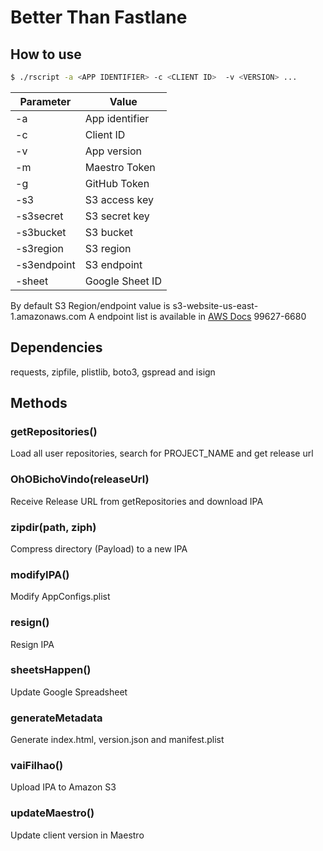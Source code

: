 # Better Than Fastlane



## How to use
```sh
$ ./rscript -a <APP IDENTIFIER> -c <CLIENT ID>  -v <VERSION> ... 
```

| Parameter | Value |
| ------ | ------ |
| -a | App identifier |
| -c | Client ID |
| -v | App version |
| -m | Maestro Token |
| -g | GitHub Token |
| -s3 | S3 access key | 
| -s3secret | S3 secret key | 
| -s3bucket | S3 bucket |  
| -s3region | S3 region |
| -s3endpoint | S3 endpoint |
| -sheet | Google Sheet ID |

By default S3 Region/endpoint value is s3-website-us-east-1.amazonaws.com
A endpoint list is available in [AWS Docs](http://docs.aws.amazon.com/pt_br/general/latest/gr/rande.html)
99627-6680

## Dependencies
requests, zipfile, plistlib, boto3, gspread and isign


## Methods

### getRepositories()
Load all user repositories, search for PROJECT_NAME and get release url

### OhOBichoVindo(releaseUrl)
Receive Release URL from getRepositories and download IPA

### zipdir(path, ziph)
Compress directory (Payload) to a new IPA

### modifyIPA()
Modify AppConfigs.plist

### resign()
Resign IPA

### sheetsHappen()
Update Google Spreadsheet

### generateMetadata
Generate index.html, version.json and manifest.plist

### vaiFilhao()
Upload IPA to Amazon S3

### updateMaestro()
Update client version in Maestro